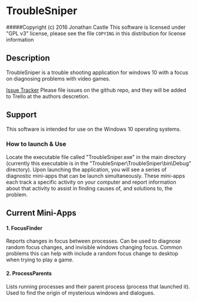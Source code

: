# TroubleSniper
#####Copyright (c) 2016 Jonathan Castle
This software is licensed under "GPL v3" license, please see the file `COPYING` in this distribution for license information

## Description
TroubleSniper is a trouble shooting application for windows 10 with a focus on diagnosing problems with 
video games. 

[Issue Tracker](https://trello.com/b/9K0MreL6/troublesniper)
Please file issues on the github repo, and they will be added to Trello at the authors descretion.

## Support
This software is intended for use on the Windows 10 operating systems.

### How to launch & Use
Locate the executable file called "TroubleSniper.exe" in the main directory (currently this executable is in the "TroubleSniper\TroubleSniper\bin\Debug" directory). Upon launching
the application, you will see a series of diagnostic mini-apps that can be launch simultaneously. These mini-apps each track a specific activity on your computer and report information about that activity to assist in 
finding causes of, and solutions to, the problem.


## Current Mini-Apps
#### 1. FocusFinder
Reports changes in focus between processes. Can be used to diagnose random focus changes, and invisible windows
changing focus. Common problems this can help with include a random focus change to desktop when trying to play a game.

#### 2. ProcessParents
Lists running processes and their parent process (process that launched it). Used to find the origin of mysterious windows and dialogues.
